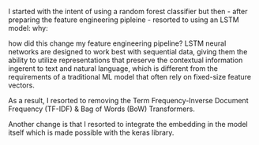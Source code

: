 I started with the intent of using a random forest classifier but then - after preparing the feature engineering pipleine - resorted to using an LSTM model:
    why:

how did this change my feature engineering pipeline?
LSTM neural networks are designed to work best with sequential data, giving them the ability to utilize representations that preserve the contextual information ingerent to text and natural language, which is different from the requirements of a traditional ML model that often rely on fixed-size feature vectors. 

As a result, I resorted to removing the Term Frequency-Inverse Document Frequency (TF-IDF) & Bag of Words (BoW) Transformers.

Another change is that I resorted to integrate the embedding in the model itself which is made possible with the keras library.